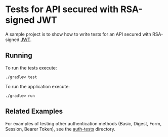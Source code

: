 # Tests for API secured with RSA-signed JWT

A sample project is to show how to write tests for an API secured with RSA-signed [JWT](https://auth0.com/docs/secure/tokens/json-web-tokens).

## Running

To run the tests execute:
```shell
./gradlew test
```

To run the application execute:
```shell
./gradlew run
```

## Related Examples

For examples of testing other authentication methods (Basic, Digest, Form, Session, Bearer Token), see the [auth-tests](../auth-tests/README.md) directory.
